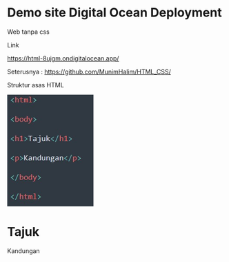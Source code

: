 # Demo site Digital Ocean Deployment

Web tanpa css 

Link

https://html-8ujgm.ondigitalocean.app/


Seterusnya : https://github.com/MunimHalim/HTML_CSS/


Struktur asas HTML

<img src='https://github.com/MunimHalim/HTML/blob/main/images/html.jpg'>

<html>

<body>

<h1>Tajuk</h1>

<p>Kandungan</p>

</body>

</html>